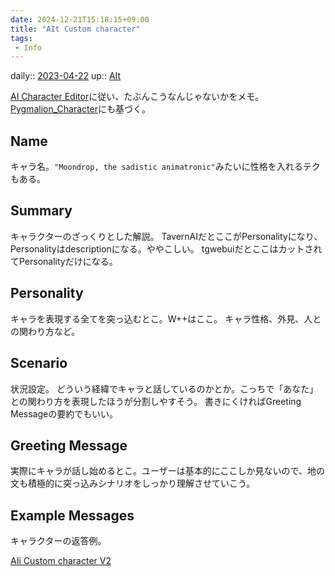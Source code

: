 ```yaml
---
date: 2024-12-21T15:18:15+09:00
title: "AIt Custom character"
tags:
 - Info
---
```


daily:: [2023-04-22](/Daily_Note/2023-04-22.md)
up:: [AIt](../Bar/AI/AI_text.md)

[AI Character Editor](https://zoltanai.github.io/character-editor/)に従い、たぶんこうなんじゃないかをメモ。
[Pygmalion_Character](Pygmalion_Character.md)にも基づく。

## Name
キャラ名。`"Moondrop, the sadistic animatronic"`みたいに性格を入れるテクもある。

## Summary
キャラクターのざっくりとした解説。
TavernAIだとここがPersonalityになり、Personalityはdescriptionになる。ややこしい。
tgwebuiだとここはカットされてPersonalityだけになる。

## Personality
キャラを表現する全てを突っ込むとこ。W++はここ。
キャラ性格、外見、人との関わり方など。


## Scenario
状況設定。
どういう経緯でキャラと話しているのかとか。こっちで「あなた」との関わり方を表現したほうが分割しやすそう。
書きにくければGreeting Messageの要約でもいい。

## Greeting Message
実際にキャラが話し始めるとこ。ユーザーは基本的にここしか見ないので、地の文も積極的に突っ込みシナリオをしっかり理解させていこう。

## Example Messages
キャラクターの返答例。


[AIi Custom character V2](AIi%20Custom%20character%20V2.md)

